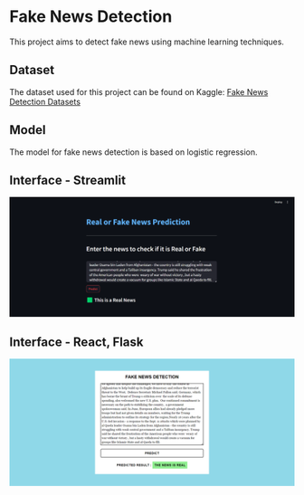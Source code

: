 # Fake News Detection

This project aims to detect fake news using machine learning techniques.

## Dataset
The dataset used for this project can be found on Kaggle: [Fake News Detection Datasets](https://www.kaggle.com/datasets/emineyetm/fake-news-detection-datasets)

## Model
The model for fake news detection is based on logistic regression.

## Interface - Streamlit
![Interface](Interface.png)

## Interface - React, Flask
![Interface](React-Interface.png)

